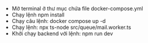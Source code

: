 -   Mở terminal ở thư mục chứa file docker-compose.yml
-   Chạy lệnh npm install
-   Chạy câu lệnh: docker compose up -d
-   Chạy lệnh: npx ts-node src/queue/mail.worker.ts
-   Khởi chạy backend với lệnh: npm run dev

